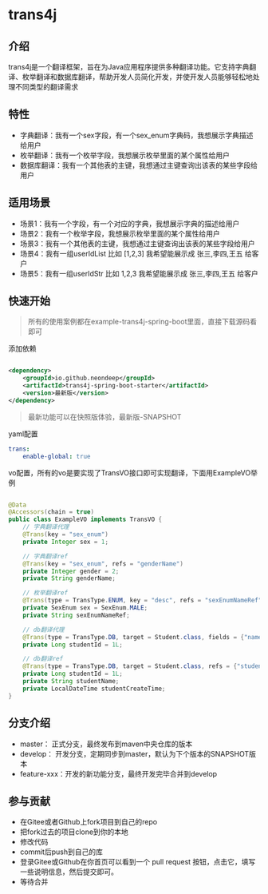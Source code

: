 # trans4j

## 介绍

trans4j是一个翻译框架，旨在为Java应用程序提供多种翻译功能。它支持字典翻译、枚举翻译和数据库翻译，帮助开发人员简化开发，并使开发人员能够轻松地处理不同类型的翻译需求

## 特性

- 字典翻译：我有一个sex字段，有一个sex_enum字典码，我想展示字典描述给用户
- 枚举翻译：我有一个枚举字段，我想展示枚举里面的某个属性给用户
- 数据库翻译：我有一个其他表的主键，我想通过主键查询出该表的某些字段给用户

## 适用场景

- 场景1：我有一个字段，有一个对应的字典，我想展示字典的描述给用户
- 场景2：我有一个枚举字段，我想展示枚举里面的某个属性给用户
- 场景3：我有一个其他表的主键，我想通过主键查询出该表的某些字段给用户
- 场景4：我有一组userIdList 比如 [1,2,3] 我希望能展示成 张三,李四,王五 给客户
- 场景5：我有一组userIdStr 比如 1,2,3 我希望能展示成 张三,李四,王五 给客户

## 快速开始

> 所有的使用案例都在example-trans4j-spring-boot里面，直接下载源码看即可

添加依赖

```xml

<dependency>
    <groupId>io.github.neondeep</groupId>
    <artifactId>trans4j-spring-boot-starter</artifactId>
    <version>最新版</version>
</dependency>

```

> 最新功能可以在快照版体验，最新版-SNAPSHOT

yaml配置

```yml
trans:
    enable-global: true
```

vo配置，所有的vo是要实现了TransVO接口即可实现翻译，下面用ExampleVO举例

```java

@Data
@Accessors(chain = true)
public class ExampleVO implements TransVO {
    // 字典翻译代理
    @Trans(key = "sex_enum")
    private Integer sex = 1;

    // 字典翻译ref
    @Trans(key = "sex_enum", refs = "genderName")
    private Integer gender = 2;
    private String genderName;

    // 枚举翻译ref
    @Trans(type = TransType.ENUM, key = "desc", refs = "sexEnumNameRef")
    private SexEnum sex = SexEnum.MALE;
    private String sexEnumNameRef;

    // db翻译代理
    @Trans(type = TransType.DB, target = Student.class, fields = {"name", "createTime"})
    private Long studentId = 1L;

    // db翻译ref
    @Trans(type = TransType.DB, target = Student.class, refs = {"studentName", "studentCreateTime"}, fields = {"name", "createTime"})
    private Long studentId = 1L;
    private String studentName;
    private LocalDateTime studentCreateTime;
}
```

## 分支介绍

- master： 正式分支，最终发布到maven中央仓库的版本
- develop： 开发分支，定期同步到master，默认为下个版本的SNAPSHOT版本
- feature-xxx：开发的新功能分支，最终开发完毕合并到develop

## 参与贡献

- 在Gitee或者Github上fork项目到自己的repo
- 把fork过去的项目clone到你的本地
- 修改代码
- commit后push到自己的库
- 登录Gitee或Github在你首页可以看到一个 pull request 按钮，点击它，填写一些说明信息，然后提交即可。
- 等待合并





